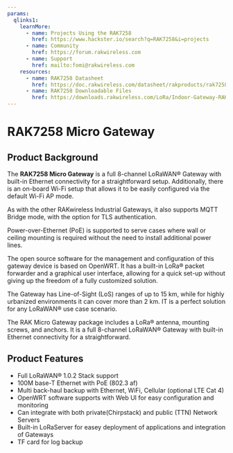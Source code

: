```yaml
---
params:
  qlinks1:
    learnMore:
      - name: Projects Using the RAK7258
        href: https://www.hackster.io/search?q=RAK7258&i=projects
      - name: Community
        href: https://forum.rakwireless.com
      - name: Support
        href: mailto:fomi@rakwireless.com
    resources:
      - name: RAK7258 Datasheet
        href: https://doc.rakwireless.com/datasheet/rakproducts/rak7258-micro-gateway
      - name: RAK7258 Downloadable Files 
        href: https://downloads.rakwireless.com/LoRa/Indoor-Gateway-RAK7258/
---
```


# RAK7258 Micro Gateway

<rk-img
  src="/assets/images/quick-start-guide/rak7258/1.main/rak7258_overview.jpg"
  width="85%"
  figure-number="1"
  caption="RAK7258 Micro Gateway"
/>

## Product Background

The **RAK7258 Micro Gateway** is a full 8-channel LoRaWAN® Gateway with built-in Ethernet connectivity for a straightforward setup. Additionally, there is an on-board Wi-Fi setup that allows it to be easily configured via the default Wi-Fi AP mode.

As with the other RAKwireless Industrial Gateways, it also supports MQTT Bridge mode, with the option for TLS authentication.

Power-over-Ethernet (PoE) is supported to serve cases where wall or ceiling mounting is required without the need to install additional power lines.

The open source software for the management and configuration of this gateway device is based on OpenWRT. It has a built-in LoRa® packet forwarder and a graphical user interface, allowing for a quick set-up without giving up the freedom of a fully customized solution.

The Gateway has Line-of-Sight (LoS) ranges of up to 15 km, while for highly urbanized environments it can cover more than 2 km. IT is a perfect solution for any LoRaWAN® use case scenario.

The RAK Micro Gateway package includes a LoRa® antenna, mounting screws, and anchors. It is a full 8-channel LoRaWAN® Gateway with built-in Ethernet connectivity for a straightforward.

<rk-btn
  src="quick-start-guide/quick-start-guide.html"
  label="Setup your RAK7258 Micro Gateway"
/>

<rk-quick-links :params="$page.frontmatter.params.qlinks1" /> 

## Product Features

* Full LoRaWAN® 1.0.2 Stack support
* 100M base-T Ethernet with PoE (802.3 af)
* Multi back-haul backup with Ethernet, WiFi, Cellular (optional LTE Cat 4)
* OpenWRT software supports with Web UI for easy configuration and monitoring
* Can integrate with both private(Chirpstack) and public (TTN) Network Servers
* Built-in LoRaServer for easey deployment of applications and integration of Gateways
* TF card for log backup

